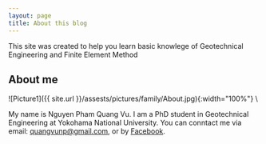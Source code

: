 ```yaml
---
layout: page
title: About this blog
---
```


This site was created to help you learn basic knowlege of Geotechnical Engineering and Finite Element Method

## About me

![Picture1]({{ site.url }}/assests/pictures/family/About.jpg){:width="100%"} \

My name is Nguyen Pham Quang Vu. I am a PhD student in Geotechnical Engineering at Yokohama National University. You can conntact me via email: quangvunp@gmail.com, or by [Facebook]("https://www.facebook.com/quangvu.np"). 
